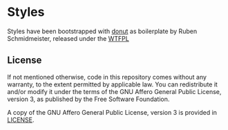 # Styles

Styles have been bootstrapped with [donut](https://github.com/bash/donut) as boilerplate by Ruben Schmidmeister, released under the [WTFPL](https://github.com/bash/donut/blob/master/LICENSE)

## License

If not mentioned otherwise, code in this repository comes without any warranty, to
the extent permitted by applicable law. You can redistribute it
and/or modify it under the terms of the GNU Affero General Public License, version 3, as published by the Free Software Foundation.

A copy of the GNU Affero General Public License, version 3 is provided in [LICENSE](LICENSE).
